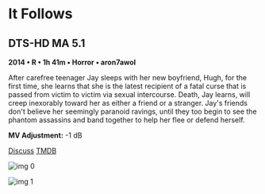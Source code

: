# It Follows

## DTS-HD MA 5.1

**2014 • R • 1h 41m • Horror • aron7awol**

After carefree teenager Jay sleeps with her new boyfriend, Hugh, for the first time, she learns that she is the latest recipient of a fatal curse that is passed from victim to victim via sexual intercourse. Death, Jay learns, will creep inexorably toward her as either a friend or a stranger. Jay's friends don't believe her seemingly paranoid ravings, until they too begin to see the phantom assassins and band together to help her flee or defend herself.

**MV Adjustment:** -1 dB

[Discuss](https://www.avsforum.com/threads/bass-eq-for-filtered-movies.2995212/post-58494222)  [TMDB](270303)

![img 0](https://i.imgur.com/gP3CBQF.jpg)

![img 1](https://i.imgur.com/M3j2Iyk.png)

